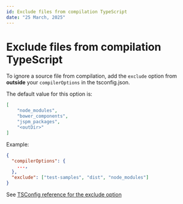 ```yaml
---
id: Exclude files from compilation TypeScript
date: "25 March, 2025"
---
```


# Exclude files from compilation TypeScript

To ignore a source file from compilation, add the `exclude` option from **outside** your `compilerOptions` in the tsconfig.json.

The default value for this option is:
```json
[
    "node_modules",
    "bower_components",
    "jspm_packages",
    "<outDir>"
]
```

Example:
```json
{
  "compilerOptions": {
    ...,
  },
  "exclude": ["test-samples", "dist", "node_modules"]
}
```

See [TSConfig reference for the exclude option](https://www.typescriptlang.org/tsconfig/#exclude)
